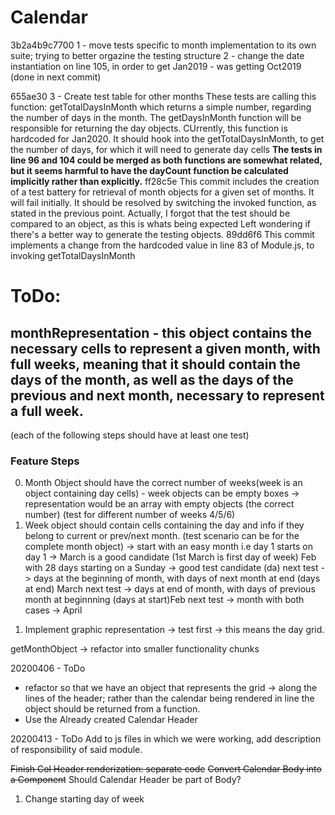 # Calendar

3b2a4b9c7700
1 - move tests specific to month implementation to its own suite; trying to better orgazine the testing structure
2 - change the date instantiation on line 105, in order to get Jan2019 - was getting Oct2019 (done in next commit)

655ae30
3 - Create test table for other months
These tests are calling this function: getTotalDaysInMonth which returns a simple number, regarding the number of days in the month. The getDaysInMonth function will be responsible for returning the day objects. CUrrently, this function is hardcoded for Jan2020. It should hook into the getTotalDaysInMonth, to get the number of days, for which it will need to generate day cells
**The tests in line 96 and 104 could be merged as both functions are somewhat related, but it seems harmful to have the dayCount function be calculated implicitly rather than explicitly.**
ff28c5e
This commit includes the creation of a test battery for retrieval of month objects for a given set of months. It will fail initially. It should be resolved by switching the invoked function, as stated in the previous point.
Actually, I forgot that the test should be compared to an object, as this is whats being expected
Left wondering if there's a better way to generate the testing objects.
89dd6f6
This commit implements a change from the hardcoded value in line 83 of Module.js, to invoking getTotalDaysInMonth

# ToDo:

## monthRepresentation - this object contains the necessary cells to represent a given month, with full weeks, meaning that it should contain the days of the month, as well as the days of the previous and next month, necessary to represent a full week.

(each of the following steps should have at least one test)

### Feature Steps

0. Month Object should have the correct number of weeks(week is an object containing day cells) - week objects can be empty boxes -> representation would be an array with empty objects (the correct number) (test for different number of weeks 4/5/6)
1. Week object should contain cells containing the day and info if they belong to current or prev/next month. (test scenario can be for the complete month object) -> start with an easy month i.e day 1 starts on day 1 -> March is a good candidate (1st March is first day of week)
   Feb with 28 days starting on a Sunday -> good test candidate (da)
   next test -> days at the beginning of month, with days of next month at end (days at end) March
   next test -> days at end of month, with days of previous month at beginnning (days at start)Feb
   next test -> month with both cases -> April

1) Implement graphic representation -> test first -> this means the day grid.

getMonthObject -> refactor into smaller functionality chunks

20200406 - ToDo

- refactor so that we have an object that represents the grid -> along the lines of the header; rather than the calendar being rendered in line the object should be returned from a function.
- Use the Already created Calendar Header

20200413 - ToDo
Add to js files in which we were working, add description of responsibility of said module.

~~Finish Col Header renderization: separate code~~
~~Convert Calendar Body into a Component~~
Should Calendar Header be part of Body?

1. Change starting day of week
